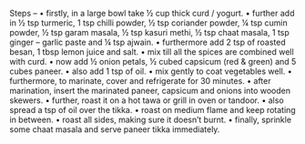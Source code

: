  Steps –
•	firstly, in a large bowl take ½ cup thick curd / yogurt.
•	further add in ½ tsp turmeric, 1 tsp chilli powder, ½ tsp coriander powder, ¼ tsp cumin powder, ½ tsp garam masala, ½ tsp kasuri methi, ½ tsp chaat masala, 1 tsp ginger – garlic paste and ¼ tsp ajwain.
•	furthermore add 2 tsp of roasted besan, 1 tbsp lemon juice and salt.
•	mix till all the spices are combined well with curd.
•	now add ½ onion petals, ½ cubed capsicum (red & green) and 5 cubes paneer.
•	also add 1 tsp of oil.
•	mix gently to coat vegetables well.
•	furthermore, to marinate, cover and refrigerate for 30 minutes.
•	after marination, insert the marinated paneer, capsicum and onions into wooden skewers.
•	further, roast it on a hot tawa or grill in oven or tandoor.
•	also spread a tsp of oil over the tikka.
•	roast on medium flame and keep rotating in between.
•	roast all sides, making sure it doesn’t burnt.
•	finally, sprinkle some chaat masala and serve paneer tikka immediately.
